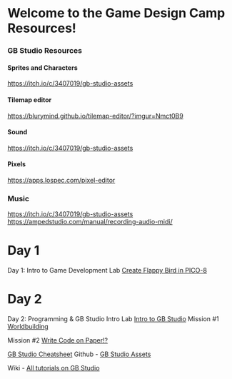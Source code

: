# Welcome to the Game Design Camp Resources!


### GB Studio Resources

#### Sprites and Characters
https://itch.io/c/3407019/gb-studio-assets

#### Tilemap editor
https://blurymind.github.io/tilemap-editor/?imgur=Nmct0B9

#### Sound
https://itch.io/c/3407019/gb-studio-assets

#### Pixels
https://apps.lospec.com/pixel-editor

### Music
https://itch.io/c/3407019/gb-studio-assets
https://ampedstudio.com/manual/recording-audio-midi/


# Day 1

Day 1: Intro to Game Development
Lab [Create Flappy Bird in PICO-8](https://docs.google.com/presentation/d/1SKsepvNs-jRoA9YXgs_GBGoNUQGar_ZCceUqFhod3M4/edit)


# Day 2
Day 2: Programming & GB Studio Intro 
Lab [Intro to GB Studio](https://docs.google.com/presentation/d/1mCOxxLBGRv4-yy_xXw6SW1YJI2UMjKeeI9Ih20Fbbt4/edit)
Mission #1 [Worldbuilding](https://introtoengineering.notion.site/Mission-1-Do-Worldbuilding-e0f80a2fcc48463393a95a6c47383076)

Mission #2 [Write Code on Paper!?](https://introtoengineering.notion.site/Mission-2-Write-Code-on-Paper-4dc67053563a43d69de80ca8c9f76644)

[GB Studio Cheatsheet](https://introtoengineering.notion.site/GB-Studio-Cheatsheet-dd007e2beff14d9bab3a1d4ec45566a7)
Github - [GB Studio Assets](https://github.com/chabotgamelab/open)

Wiki - [All tutorials on GB Studio](https://introtoengineering.notion.site/3781a6b537904ecb89fa1d778888b65e?v=8e834a84432e4cf8a212c4e459fc0c79)
